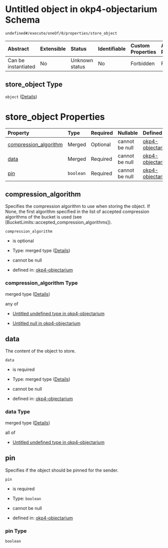 # Untitled object in okp4-objectarium Schema

```txt
undefined#/execute/oneOf/0/properties/store_object
```



| Abstract            | Extensible | Status         | Identifiable | Custom Properties | Additional Properties | Access Restrictions | Defined In                                                                     |
| :------------------ | :--------- | :------------- | :----------- | :---------------- | :-------------------- | :------------------ | :----------------------------------------------------------------------------- |
| Can be instantiated | No         | Unknown status | No           | Forbidden         | Forbidden             | none                | [okp4-objectarium.json\*](schema/okp4-objectarium.json "open original schema") |

## store\_object Type

`object` ([Details](okp4-objectarium-executemsg-oneof-storeobject-properties-store_object.md))

# store\_object Properties

| Property                                         | Type      | Required | Nullable       | Defined by                                                                                                                                                                                                          |
| :----------------------------------------------- | :-------- | :------- | :------------- | :------------------------------------------------------------------------------------------------------------------------------------------------------------------------------------------------------------------ |
| [compression\_algorithm](#compression_algorithm) | Merged    | Optional | cannot be null | [okp4-objectarium](okp4-objectarium-executemsg-oneof-storeobject-properties-store_object-properties-compression_algorithm.md "undefined#/execute/oneOf/0/properties/store_object/properties/compression_algorithm") |
| [data](#data)                                    | Merged    | Required | cannot be null | [okp4-objectarium](okp4-objectarium-executemsg-oneof-storeobject-properties-store_object-properties-data.md "undefined#/execute/oneOf/0/properties/store_object/properties/data")                                   |
| [pin](#pin)                                      | `boolean` | Required | cannot be null | [okp4-objectarium](okp4-objectarium-executemsg-oneof-storeobject-properties-store_object-properties-pin.md "undefined#/execute/oneOf/0/properties/store_object/properties/pin")                                     |

## compression\_algorithm

Specifies the compression algorithm to use when storing the object. If None, the first algorithm specified in the list of accepted compression algorithms of the bucket is used (see \[BucketLimits::accepted\_compression\_algorithms]).

`compression_algorithm`

*   is optional

*   Type: merged type ([Details](okp4-objectarium-executemsg-oneof-storeobject-properties-store_object-properties-compression_algorithm.md))

*   cannot be null

*   defined in: [okp4-objectarium](okp4-objectarium-executemsg-oneof-storeobject-properties-store_object-properties-compression_algorithm.md "undefined#/execute/oneOf/0/properties/store_object/properties/compression_algorithm")

### compression\_algorithm Type

merged type ([Details](okp4-objectarium-executemsg-oneof-storeobject-properties-store_object-properties-compression_algorithm.md))

any of

*   [Untitled undefined type in okp4-objectarium](okp4-objectarium-executemsg-oneof-storeobject-properties-store_object-properties-compression_algorithm-anyof-0.md "check type definition")

*   [Untitled null in okp4-objectarium](okp4-objectarium-executemsg-oneof-storeobject-properties-store_object-properties-compression_algorithm-anyof-1.md "check type definition")

## data

The content of the object to store.

`data`

*   is required

*   Type: merged type ([Details](okp4-objectarium-executemsg-oneof-storeobject-properties-store_object-properties-data.md))

*   cannot be null

*   defined in: [okp4-objectarium](okp4-objectarium-executemsg-oneof-storeobject-properties-store_object-properties-data.md "undefined#/execute/oneOf/0/properties/store_object/properties/data")

### data Type

merged type ([Details](okp4-objectarium-executemsg-oneof-storeobject-properties-store_object-properties-data.md))

all of

*   [Untitled undefined type in okp4-objectarium](okp4-objectarium-executemsg-oneof-storeobject-properties-store_object-properties-data-allof-0.md "check type definition")

## pin

Specifies if the object should be pinned for the sender.

`pin`

*   is required

*   Type: `boolean`

*   cannot be null

*   defined in: [okp4-objectarium](okp4-objectarium-executemsg-oneof-storeobject-properties-store_object-properties-pin.md "undefined#/execute/oneOf/0/properties/store_object/properties/pin")

### pin Type

`boolean`
